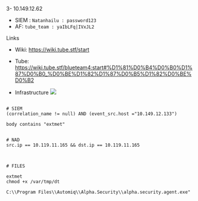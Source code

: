 3- 10.149.12.62
- SIEM : ` Natanhailu : password123 `
- AF: ` tube_team : yaIbLFq|IVxJL2 `


Links
- Wiki: https://wiki.tube.stf/start
- Tube: https://wiki.tube.stf/blueteam4:start#%D1%81%D0%B4%D0%B0%D1%87%D0%B0_%D0%BE%D1%82%D1%87%D0%B5%D1%82%D0%BE%D0%B2

- Infrastructure 
![](https://i.imgur.com/YCnoUiO.png)

```shell

# SIEM
(correlation_name != null) AND (event_src.host ="10.149.12.133")

body contains "extmet"


# NAD
src.ip == 10.119.11.165 && dst.ip == 10.119.11.165



# FILES 

extmet
chmod +x /var/tmp/dt

C:\\Program Files\\Automiq\\Alpha.Security\\alpha.security.agent.exe"
```
